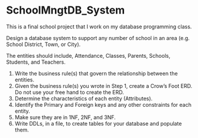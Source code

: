 # SchoolMngtDB_System
This is a final school project that I work on my database programming class.


Design a database system to support any number of school in an area (e.g. School District, Town, or City). 

The entities should include, Attendance, Classes, Parents, Schools, Students, and Teachers.

1. Write the business rule(s) that govern the relationship between the entities.
2. Given the business rule(s) you wrote in Step 1, create a Crow’s Foot ERD. Do not use your free hand to create the ERD.
3. Determine the characteristics of each entity (Attributes).
4. Identify the Primary and Foreign keys and any other constraints for each entity.
5. Make sure they are in 1NF, 2NF, and 3NF.
6. Write DDLs, in a file, to create tables for your database and populate them.
